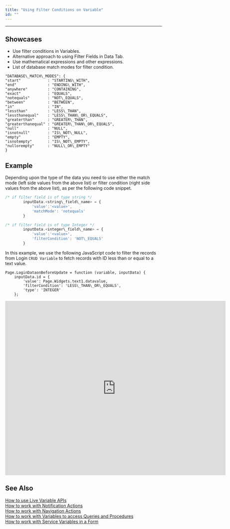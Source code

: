 ```yaml
---
title: "Using Filter Conditions on Variable"
id: ""
---
```

---
## Showcases

- Use filter conditions in Variables.
- Alternative approach to using Filter Fields in Data Tab.
- Use mathematical expressions and other expressions.
- List of database match modes for filter condition. 

``` 
"DATABASE\_MATCH\_MODES": {
"start"            : "STARTING\_WITH",
"end"              : "ENDING\_WITH",
"anywhere"         : "CONTAINING",
"exact"            : "EQUALS",
"notequals"        : "NOT\_EQUALS",
"between"          : "BETWEEN",
"in"               : "IN",
"lessthan"         : "LESS\_THAN",
"lessthanequal"    : "LESS\_THAN\_OR\_EQUALS",
"greaterthan"      : "GREATER\_THAN",
"greaterthanequal" : "GREATER\_THAN\_OR\_EQUALS",
"null"             : "NULL",
"isnotnull"        : "IS\_NOT\_NULL",
"empty"            : "EMPTY",
"isnotempty"       : "IS\_NOT\_EMPTY",
"nullorempty"      : "NULL\_OR\_EMPTY"
}
```   

## Example 

Depending upon the type of the data you need to use either the match mode (left side values from the above list) or filter condition (right side values from the above list), as per the following code snippet. 

```js
/* if filter field is of type string */
        inputData.<string\_field\_name> = {
            'value':'<value>',
            'matchMode': 'notequals'
        }

/* if filter field is of type Integer */
        inputData.<integer\_field\_name> = {
            'value':'<value>',
            'filterCondition': 'NOT\_EQUALS'
        }
```
In this example, we use the following JavaScript code to filter the records from Login `CRUD Variable` to fetch records with ID less than or equal to a text value. 

```
Page.LoginDataonBeforeUpdate = function (variable, inputData) {
    inputData.id = {
        'value': Page.Widgets.text1.datavalue,
        'filterCondition': 'LESS\_THAN\_OR\_EQUALS',
        'type': 'INTEGER'
    };
```

<iframe src="https://docs.google.com/presentation/d/e/2PACX-1vS_ShziKiIlw9f_ANdjyVWkMs4uYNY420R-x_PxlbuDWAnADbZCCbePzqYuhPB5WaUCgP9gazbsA71S/embed?start=false&amp;loop=false&amp;delayms=3000" frameborder="0" width="708" height="560" allowfullscreen="true" mozallowfullscreen="true" webkitallowfullscreen="true"></iframe>

## See Also

[How to use Live Variable APIs](/learn/how-tos/using-live-variable-apis/)  
[How to work with Notification Actions](/learn/how-tos/using-notification-actions/)  
[How to work with Navigation Actions](/learn/how-tos/using-navigation-action/)  
[How to work with Variables to access Queries and Procedures](/learn/how-tos/using-variables-queries-procedure/)  
[How to work with Service Variables in a Form](/learn/how-tos/using-service-variable-form/)  
